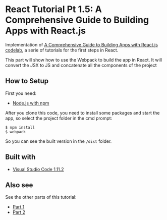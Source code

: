 # React Tutorial Pt 1.5: A Comprehensive Guide to Building Apps with React.js

Implementation of [A Comprehensive Guide to Building Apps with React.js codelab](https://tylermcginnis.com/reactjs-tutorial-a-comprehensive-guide-to-building-apps-with-react/), a serie of tutorials for the first steps in React.

This part will show how to use the Webpack to build the app in React. It will convert the JSX to JS and concatenate all the components of the project

## How to Setup

First you need:

* [Node.js with npm](https://nodejs.org/en/)

After you clone this code, you need to install some packages and start the app, so select the project folder in the cmd prompt:

```
$ npm install
$ webpack
```
So you can see the built version in the `/dist` folder.


## Built with

* [Visual Studio Code 1.11.2](https://code.visualstudio.com/)

## Also see

See the other parts of this tutorial:
* [Part 1](https://github.com/jfbaraky/Building-Apps-with-React.js-PT.1-)
* [Part 2](https://github.com/jfbaraky/Building-Apps-with-React.js-PT.2-)